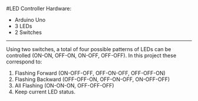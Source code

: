 #LED Controller
Hardware:

* Arduino Uno 
* 3 LEDs
* 2 Switches

***

Using two switches, a total of four possible patterns of LEDs can be controlled (ON-ON, OFF-ON, ON-OFF, OFF-OFF). In this project these correspond to:

1. Flashing Forward (ON-OFF-OFF, OFF-ON-OFF, OFF-OFF-ON)
2. Flashing Backward (OFF-OFF-ON, OFF-ON-OFF, ON-OFF-OFF)
3. All Flashing (ON-ON-ON, OFF-OFF-OFF)
4. Keep current LED status.